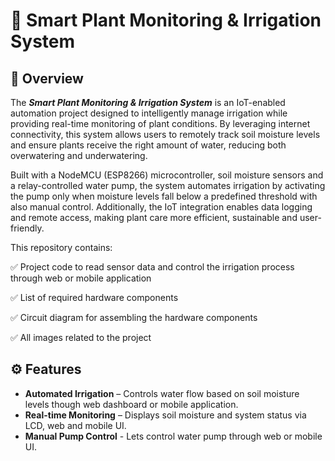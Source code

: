 # 🌱 Smart Plant Monitoring & Irrigation System 

## 📌 Overview
The _**Smart Plant Monitoring & Irrigation System**_ is an IoT-enabled automation project designed to intelligently manage irrigation while providing real-time monitoring of plant conditions. By leveraging internet connectivity, this system allows users to remotely track soil moisture levels and ensure plants receive the right amount of water, reducing both overwatering and underwatering.

Built with a NodeMCU (ESP8266) microcontroller, soil moisture sensors and a relay-controlled water pump, the system automates irrigation by activating the pump only when moisture levels fall below a predefined threshold with also manual control. Additionally, the IoT integration enables data logging and remote access, making plant care more efficient, sustainable and user-friendly.

This repository contains:

✅ Project code to read sensor data and control the irrigation process through web or mobile application

✅ List of required hardware components

✅ Circuit diagram for assembling the hardware components

✅ All images related to the project

## ⚙️ Features

- **Automated Irrigation** – Controls water flow based on soil moisture levels though web dashboard or mobile application.
- **Real-time Monitoring** – Displays soil moisture and system status via LCD, web and mobile UI.
- **Manual Pump Control** - Lets control water pump through web or mobile UI.
